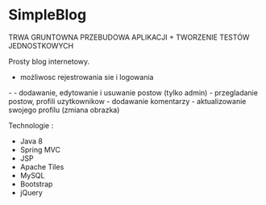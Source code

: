 # SimpleBlog

TRWA GRUNTOWNA PRZEBUDOWA APLIKACJI + TWORZENIE TESTÓW JEDNOSTKOWYCH

Prosty blog internetowy.
<ul>
<li>możliwosc rejestrowania sie i logowania</li>
</ul>
- 
- dodawanie, edytowanie i usuwanie postow (tylko admin)
- przegladanie postow, profili uzytkownikow
- dodawanie komentarzy
- aktualizowanie swojego profilu (zmiana obrazka)

Technologie :
- Java 8
- Spring MVC
- JSP
- Apache Tiles
- MySQL
- Bootstrap
- jQuery
